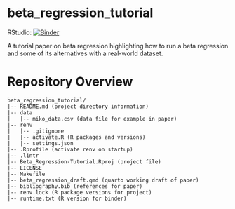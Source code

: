 # beta_regression_tutorial

RStudio: [![Binder](http://mybinder.org/badge_logo.svg)](http://mybinder.org/v2/gh/jgeller112/beta_regression_tutorial/HEAD?urlpath=rstudio)

A tutorial paper on beta regression highlighting how to run a beta regression and some of its alternatives with a real-world dataset.

# Repository Overview

```{md}
beta_regression_tutorial/
|-- README.md (project directory information)
|-- data
|   |-- miko_data.csv (data file for example in paper)
|-- renv
|   |-- .gitignore
|   |-- activate.R (R packages and versions)
|   |-- settings.json
|-- .Rprofile (activate renv on startup)
|-- .lintr
|-- Beta_Regression-Tutorial.Rproj (project file)
|-- LICENSE
|-- Makefile
|-- beta_regression_draft.qmd (quarto working draft of paper)
|-- bibliography.bib (references for paper)
|-- renv.lock (R package versions for project)
|-- runtime.txt (R version for binder)


```

